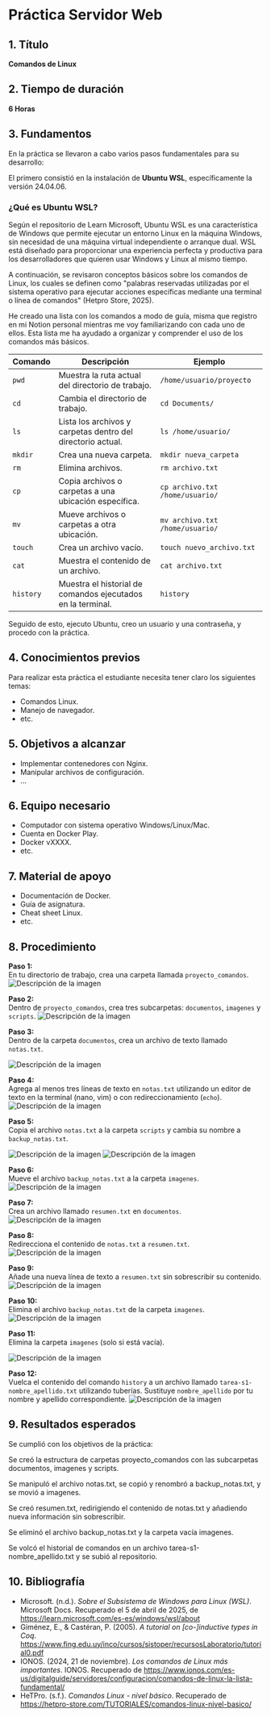 # Práctica Servidor Web

## 1. Título

**Comandos de Linux**

## 2. Tiempo de duración

**6 Horas**

## 3. Fundamentos

En la práctica se llevaron a cabo varios pasos fundamentales para su desarrollo:

El primero consistió en la instalación de **Ubuntu WSL**, específicamente la versión 24.04.06.

### ¿Qué es Ubuntu WSL?

Según el repositorio de Learn Microsoft, Ubuntu WSL es una característica de Windows que permite ejecutar un entorno Linux en la máquina Windows, sin necesidad de una máquina virtual independiente o arranque dual. WSL está diseñado para proporcionar una experiencia perfecta y productiva para los desarrolladores que quieren usar Windows y Linux al mismo tiempo.

A continuación, se revisaron conceptos básicos sobre los comandos de Linux, los cuales se definen como "palabras reservadas utilizadas por el sistema operativo para ejecutar acciones específicas mediante una terminal o línea de comandos" (Hetpro Store, 2025).

He creado una lista con los comandos a modo de guía, misma que registro en mi Notion personal mientras me voy familiarizando con cada uno de ellos. Esta lista me ha ayudado a organizar y comprender el uso de los comandos más básicos.


| Comando  | Descripción                                                  | Ejemplo                          |
|----------|--------------------------------------------------------------|----------------------------------|
| `pwd`    | Muestra la ruta actual del directorio de trabajo.           | `/home/usuario/proyecto`        |
| `cd`     | Cambia el directorio de trabajo.                            | `cd Documents/`                 |
| `ls`     | Lista los archivos y carpetas dentro del directorio actual. | `ls /home/usuario/`             |
| `mkdir`  | Crea una nueva carpeta.                                     | `mkdir nueva_carpeta`           |
| `rm`     | Elimina archivos.                                           | `rm archivo.txt`                |
| `cp`     | Copia archivos o carpetas a una ubicación específica.       | `cp archivo.txt /home/usuario/` |
| `mv`     | Mueve archivos o carpetas a otra ubicación.                 | `mv archivo.txt /home/usuario/` |
| `touch`  | Crea un archivo vacío.                                      | `touch nuevo_archivo.txt`       |
| `cat`    | Muestra el contenido de un archivo.                         | `cat archivo.txt`               |
| `history`| Muestra el historial de comandos ejecutados en la terminal. | `history`                        |

Seguido de esto, ejecuto Ubuntu, creo un usuario y una contraseña, y procedo con la práctica.
## 4. Conocimientos previos

Para realizar esta práctica el estudiante necesita tener claro los siguientes temas:

- Comandos Linux.
- Manejo de navegador.
- etc.

## 5. Objetivos a alcanzar

- Implementar contenedores con Nginx.
- Manipular archivos de configuración.
- ...

## 6. Equipo necesario

- Computador con sistema operativo Windows/Linux/Mac.
- Cuenta en Docker Play.
- Docker vXXXX.
- etc.

## 7. Material de apoyo

- Documentación de Docker.
- Guía de asignatura.
- Cheat sheet Linux.
- etc.
  
## 8. Procedimiento

**Paso 1:**  
En tu directorio de trabajo, crea una carpeta llamada `proyecto_comandos`.
![Descripción de la imagen](https://github.com/Edissonfierro/Comandoslinux/blob/main/1.jpg?raw=true)



**Paso 2:**  
Dentro de `proyecto_comandos`, crea tres subcarpetas: `documentos`, `imagenes` y `scripts`.
![Descripción de la imagen](https://github.com/Edissonfierro/Comandoslinux/blob/main/2.jpg?raw=true)

**Paso 3:**  
Dentro de la carpeta `documentos`, crea un archivo de texto llamado `notas.txt`.

![Descripción de la imagen](https://github.com/Edissonfierro/Comandoslinux/blob/main/3.jpg?raw=true)

**Paso 4:**  
Agrega al menos tres líneas de texto en `notas.txt` utilizando un editor de texto en la terminal (nano, vim) o con redireccionamiento (`echo`).
![Descripción de la imagen](https://github.com/Edissonfierro/Comandoslinux/blob/main/4.jpg?raw=true)

**Paso 5:**  
Copia el archivo `notas.txt` a la carpeta `scripts` y cambia su nombre a `backup_notas.txt`.

![Descripción de la imagen](https://github.com/Edissonfierro/Comandoslinux/blob/main/5.1.jpg?raw=true)
![Descripción de la imagen](https://github.com/Edissonfierro/Comandoslinux/blob/main/5.2.jpg?raw=true)

**Paso 6:**  
Mueve el archivo `backup_notas.txt` a la carpeta `imagenes`.
![Descripción de la imagen](https://github.com/Edissonfierro/Comandoslinux/blob/main/6.jpg?raw=true)

**Paso 7:**  
Crea un archivo llamado `resumen.txt` en `documentos`.
![Descripción de la imagen](https://github.com/Edissonfierro/Comandoslinux/blob/main/7.jpg?raw=true)

**Paso 8:**  
Redirecciona el contenido de `notas.txt` a `resumen.txt`.
![Descripción de la imagen](https://github.com/Edissonfierro/Comandoslinux/blob/main/8.jpg?raw=true)


**Paso 9:**  
Añade una nueva línea de texto a `resumen.txt` sin sobrescribir su contenido.
![Descripción de la imagen](https://github.com/Edissonfierro/Comandoslinux/blob/main/9.jpg?raw=true)

**Paso 10:**  
Elimina el archivo `backup_notas.txt` de la carpeta `imagenes`.
![Descripción de la imagen](https://github.com/Edissonfierro/Comandoslinux/blob/main/10.jpg?raw=true)


**Paso 11:**  
Elimina la carpeta `imagenes` (solo si está vacía).

![Descripción de la imagen](https://github.com/Edissonfierro/Comandoslinux/blob/main/11.jpg?raw=true)


**Paso 12:**  
Vuelca el contenido del comando `history` a un archivo llamado `tarea-s1-nombre_apellido.txt` utilizando tuberías. Sustituye `nombre_apellido` por tu nombre y apellido correspondiente.
![Descripción de la imagen](https://github.com/Edissonfierro/Comandoslinux/blob/main/12.jpg?raw=true)


## 9. Resultados esperados

Se cumplió con los objetivos de la práctica:

Se creó la estructura de carpetas proyecto_comandos con las subcarpetas documentos, imagenes y scripts.

Se manipuló el archivo notas.txt, se copió y renombró a backup_notas.txt, y se movió a imagenes.

Se creó resumen.txt, redirigiendo el contenido de notas.txt y añadiendo nueva información sin sobrescribir.

Se eliminó el archivo backup_notas.txt y la carpeta vacía imagenes.

Se volcó el historial de comandos en un archivo tarea-s1-nombre_apellido.txt y se subió al repositorio.



## 10. Bibliografía

- Microsoft. (n.d.). *Sobre el Subsistema de Windows para Linux (WSL)*. Microsoft Docs. Recuperado el 5 de abril de 2025, de https://learn.microsoft.com/es-es/windows/wsl/about
- Giménez, E., & Castéran, P. (2005). *A tutorial on [co-]inductive types in Coq*. https://www.fing.edu.uy/inco/cursos/sistoper/recursosLaboratorio/tutorial0.pdf
- IONOS. (2024, 21 de noviembre). *Los comandos de Linux más importantes*. IONOS. Recuperado de https://www.ionos.com/es-us/digitalguide/servidores/configuracion/comandos-de-linux-la-lista-fundamental/
- HeTPro. (s.f.). *Comandos Linux - nivel básico*. Recuperado de https://hetpro-store.com/TUTORIALES/comandos-linux-nivel-basico/
